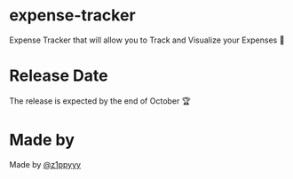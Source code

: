 # expense-tracker
Expense Tracker that will allow you to Track and Visualize your Expenses 💸

# Release Date
The release is expected by the end of October 🏆

# Made by 
Made by  [@z1ppyyy](https://github.com/z1ppyyy)